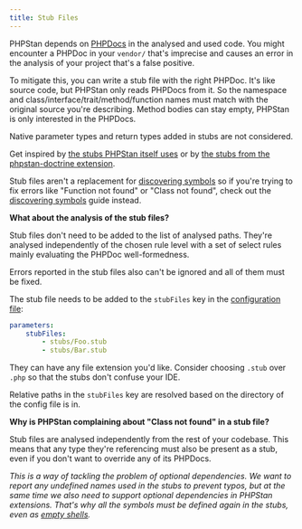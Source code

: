 ```yaml
---
title: Stub Files
---
```


PHPStan depends on [PHPDocs](/writing-php-code/phpdocs-basics) in the analysed and used code. You might encounter a PHPDoc in your `vendor/` that's imprecise and causes an error in the analysis of your project that's a false positive.

To mitigate this, you can write a stub file with the right PHPDoc. It's like source code, but PHPStan only reads PHPDocs from it. So the namespace and class/interface/trait/method/function names must match with the original source you're describing. Method bodies can stay empty, PHPStan is only interested in the PHPDocs.

Native parameter types and return types added in stubs are not considered.

Get inspired by [the stubs PHPStan itself uses](https://github.com/phpstan/phpstan-src/tree/2.1.x/stubs) or by [the stubs from the phpstan-doctrine extension](https://github.com/phpstan/phpstan-doctrine/tree/1.3.x/stubs).

Stub files aren't a replacement for [discovering symbols](/user-guide/discovering-symbols) so if you're trying to fix errors like "Function not found" or "Class not found", check out the [discovering symbols](/user-guide/discovering-symbols) guide instead.

<div class="bg-blue-100 border-l-4 border-blue-500 text-blue-700 p-4 mb-4" role="alert">

**What about the analysis of the stub files?**

Stub files don't need to be added to the list of analysed paths. They're analysed independently of the chosen rule level with a set of select rules mainly evaluating the PHPDoc well-formedness.

Errors reported in the stub files also can't be ignored and all of them must be fixed.

</div>

The stub file needs to be added to the `stubFiles` key in the [configuration file](/config-reference):

```yaml
parameters:
	stubFiles:
		- stubs/Foo.stub
		- stubs/Bar.stub
```

They can have any file extension you'd like. Consider choosing `.stub` over `.php` so that the stubs don't confuse your IDE.

Relative paths in the `stubFiles` key are resolved based on the directory of the config file is in.

<div class="bg-orange-100 border-l-4 border-orange-500 text-orange-700 p-4 mb-4" role="alert">

**Why is PHPStan complaining about "Class not found" in a stub file?**

Stub files are analysed independently from the rest of your codebase. This means that any type they're referencing must also be present as a stub, even if you don't want to override any of its PHPDocs.

*This is a way of tackling the problem of optional dependencies. We want to report any undefined names used in the stubs to prevent typos, but at the same time we also need to support optional dependencies in PHPStan extensions. That's why all the symbols must be defined again in the stubs, even as [empty shells](https://github.com/phpstan/phpstan-phpunit/blob/26394996368b6d033d012547d3197f4e07e23021/stubs/MockObject.stub).*

</div>
